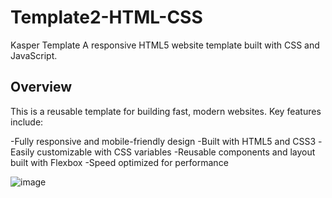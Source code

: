# Template2-HTML-CSS
Kasper Template A responsive HTML5 website template built with CSS and JavaScript.

## Overview
This is a reusable template for building fast, modern websites. Key features include:

-Fully responsive and mobile-friendly design
-Built with HTML5 and CSS3
-Easily customizable with CSS variables
-Reusable components and layout built with Flexbox
-Speed optimized for performance



![image](https://github.com/babdellghani/Template2-HTML-CSS/assets/143917624/39d38aed-4f40-4287-bd93-bbaebe2b9c8e)
